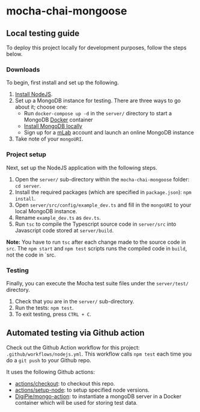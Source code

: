 # mocha-chai-mongoose

## Local testing guide

To deploy this project locally for development purposes, follow the steps below.

### Downloads

To begin, first install and set up the following.

1. [Install NodeJS](https://nodejs.org/en/).
2. Set up a MongoDB instance for testing. There are three ways to go about it; choose one:
    - Run `docker-compose up -d` in the `server/` directory to start a MongoDB [Docker](https://docs.docker.com/get-docker/) container
    - [Install MongoDB locally](https://www.evantay.com/docs/full-stack/mongodb/local-setup/)
    - Sign up for a [mLab](https://mlab.com/) account and launch an online MongoDB instance
3. Take note of your `mongoURI`.

### Project setup

Next, set up the NodeJS application with the following steps.

1. Open the `server/` sub-directory within the `mocha-chai-mongoose` folder: `cd server`.
2. Install the required packages (which are specified in `package.json`): `npm install`.
3. Open `server/src/config/example_dev.ts` and fill in the `mongoURI` to your local MongoDB instance.
4. Rename `example_dev.ts` as `dev.ts`.
5. Run `tsc` to compile the Typescript source code in `server/src` into Javascript code stored at `server/build`.
 
**Note:** You have to run `tsc` after each change made to the source code in `src`. The `npm start` and `npm test` scripts runs the compiled code in `build`, not the code in `src.

### Testing

Finally, you can execute the Mocha test suite files under the `server/test/` directory.

1. Check that you are in the `server/` sub-directory.
2. Run the tests: `npm test`.
4. To exit testing, press `CTRL + C`.

## Automated testing via Github action

Check out the Github Action workflow for this project: `.github/workflows/nodejs.yml`. This workflow calls `npm test` each time you do a `git push` to your Github repo.

It uses the following Github actions:

- [actions/checkout](https://github.com/actions/checkout): to checkout this repo.
- [actions/setup-node](https://github.com/actions/setup-node): to setup specified node versions.
- [DigiPie/mongo-action](https://github.com/DigiPie/mongo-action): to instantiate a mongoDB server in a Docker container which will be used for storing test data.